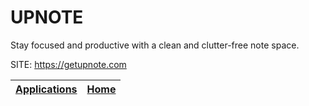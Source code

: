 # UPNOTE

 Stay focused and productive with a clean and clutter-free note space.

 SITE: https://getupnote.com

 | [Applications](https://portable-linux-apps.github.io/apps.html) | [Home](https://portable-linux-apps.github.io)
 | --- | --- |
